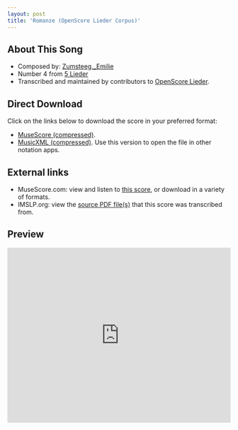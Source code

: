 ```yaml
---
layout: post
title: 'Romanze (OpenScore Lieder Corpus)'
---
```


## About This Song

- Composed by: [Zumsteeg,_Emilie](https://fourscoreandmore.org/openscore/lieder/Zumsteeg,_Emilie)
- Number 4 from [5 Lieder](https://fourscoreandmore.org/openscore/lieder/Zumsteeg,_Emilie/5_Lieder)
- Transcribed and maintained by contributors to [OpenScore Lieder].

[OpenScore Lieder]: https://musescore.com/openscore-lieder-corpus

## Direct Download

Click on the links below to download the score in your preferred format:
- [MuseScore (compressed)](https://github.com/openscore/lieder/blob/main/scores/Zumsteeg,_Emilie/5_Lieder/4_Romanze/lc6159273.mscz?raw=true).
- [MusicXML (compressed)](https://github.com/openscore/lieder/blob/main/scores/Zumsteeg,_Emilie/5_Lieder/4_Romanze/lc6159273.mxl?raw=true). Use this version to open the file in other notation apps.

## External links

- MuseScore.com: view and listen to [this score][MuseScore], or download in a variety of formats.
- IMSLP.org: view the [source PDF file(s)][IMSLP] that this score was transcribed from.

[MuseScore]: https://musescore.com/score/6159273
[IMSLP]: https://imslp.org/wiki/Special:ReverseLookup/192839

## Preview

<iframe width="100%" height="394" src="https://musescore.com/openscore-lieder-corpus/scores/6159273/embed" frameborder="0" allowfullscreen allow="autoplay; fullscreen"></iframe>
